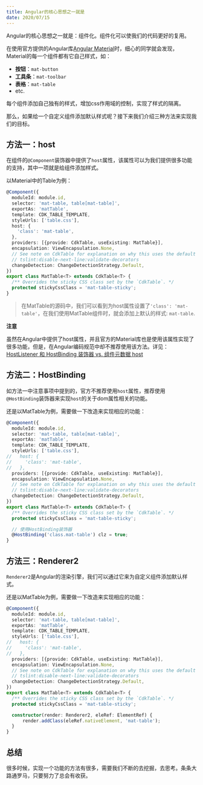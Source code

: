 ```yaml
---
title: Angular的核心思想之一就是
date: 2020/07/15
---
```


Angular的核心思想之一就是：组件化。组件化可以使我们的代码更好的复用。

在使用官方提供的Angular库[Angular Material](https://material.angular.io/)时，细心的同学就会发现，Material的每一个组件都有它自己样式，如：

- **按钮**：`mat-button`
- **工具条**：`mat-toolbar`
- **表格**：`mat-table`
- etc.

每个组件添加自己独有的样式，增加css作用域的控制，实现了样式的隔离。

那么，如果给一个自定义组件添加默认样式呢？接下来我们介绍三种方法来实现我们的目标。

## 方法一：host
在组件的`@Component`装饰器中提供了`host`属性，该属性可以为我们提供很多功能的支持，其中一项就是给组件添加样式。

以Material中的Table为例：

```typescript
@Component({
  moduleId: module.id,
  selector: 'mat-table, table[mat-table]',
  exportAs: 'matTable',
  template: CDK_TABLE_TEMPLATE,
  styleUrls: ['table.css'],
  host: {
    'class': 'mat-table',
  },
  providers: [{provide: CdkTable, useExisting: MatTable}],
  encapsulation: ViewEncapsulation.None,
  // See note on CdkTable for explanation on why this uses the default change detection strategy.
  // tslint:disable-next-line:validate-decorators
  changeDetection: ChangeDetectionStrategy.Default,
})
export class MatTable<T> extends CdkTable<T> {
  /** Overrides the sticky CSS class set by the `CdkTable`. */
  protected stickyCssClass = 'mat-table-sticky';
}
```

> 在MatTable的源码中，我们可以看到为host属性设置了`'class': 'mat-table'`，在我们使用MatTable组件时，就会添加上默认的样式: `mat-table`.


**注意**

虽然在Angular中提供了host属性，并且官方的Material库也是使用该属性实现了很多功能，但是，在Angular编码规范中却不推荐使用该方法。详见：[HostListener 和 HostBinding 装饰器 vs. 组件元数据 host
](https://angular.cn/guide/styleguide#hostlistenerhostbinding-decorators-versus-host-metadata)



## 方法二：HostBinding

如方法一中注意事项中提到的，官方不推荐使用`host`属性，推荐使用`@HostBinding`装饰器来实现`host`的关于dom属性相关的功能。

还是以MatTable为例，需要做一下改造来实现相应的功能：

```typescript
@Component({
  moduleId: module.id,
  selector: 'mat-table, table[mat-table]',
  exportAs: 'matTable',
  template: CDK_TABLE_TEMPLATE,
  styleUrls: ['table.css'],
//   host: {
//     'class': 'mat-table',
//   },
  providers: [{provide: CdkTable, useExisting: MatTable}],
  encapsulation: ViewEncapsulation.None,
  // See note on CdkTable for explanation on why this uses the default change detection strategy.
  // tslint:disable-next-line:validate-decorators
  changeDetection: ChangeDetectionStrategy.Default,
})
export class MatTable<T> extends CdkTable<T> {
  /** Overrides the sticky CSS class set by the `CdkTable`. */
  protected stickyCssClass = 'mat-table-sticky';

  // 使用HostBinding装饰器
  @HostBinding('class.mat-table') clz = true;
}
```

## 方法三：Renderer2

`Renderer2`是Angular的渲染引擎，我们可以通过它来为自定义组件添加默认样式。

还是以MatTable为例，需要做一下改造来实现相应的功能：

```typescript
@Component({
  moduleId: module.id,
  selector: 'mat-table, table[mat-table]',
  exportAs: 'matTable',
  template: CDK_TABLE_TEMPLATE,
  styleUrls: ['table.css'],
//   host: {
//     'class': 'mat-table',
//   },
  providers: [{provide: CdkTable, useExisting: MatTable}],
  encapsulation: ViewEncapsulation.None,
  // See note on CdkTable for explanation on why this uses the default change detection strategy.
  // tslint:disable-next-line:validate-decorators
  changeDetection: ChangeDetectionStrategy.Default,
})
export class MatTable<T> extends CdkTable<T> {
  /** Overrides the sticky CSS class set by the `CdkTable`. */
  protected stickyCssClass = 'mat-table-sticky';

  constructor(render: Renderer2, eleRef: ElementRef) {
      render.addClass(eleRef.nativeElement, 'mat-table');
  }
}
```


## 总结

很多时候，实现一个功能的方法有很多，需要我们不断的去挖掘，去思考。条条大路通罗马，只要努力了总会有收获。
